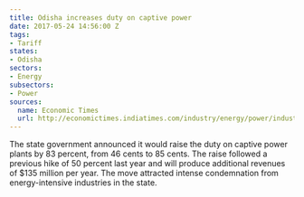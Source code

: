 ```yaml
---
title: Odisha increases duty on captive power
date: 2017-05-24 14:56:00 Z
tags:
- Tariff
states:
- Odisha
sectors:
- Energy
subsectors:
- Power
sources:
  name: Economic Times
  url: http://economictimes.indiatimes.com/industry/energy/power/industry-hoping-odisha-will-reconsider-hike-in-duty-on-captive-power/articleshow/58698410.cms
---
```


The state government announced it would raise the duty on captive power plants by 83 percent, from 46 cents to 85 cents. The raise followed a previous hike of 50 percent last year and will produce additional revenues of $135 million per year. The move attracted intense condemnation from energy-intensive industries in the state.